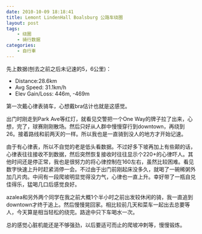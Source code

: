 ```yaml
---
date: 2010-10-09 18:18:41
title: Lemont LindenHall Boalsburg 公路车绕圈
layout: post
tags:
    - 绕圈
    - 骑行数据
categories:
    - 自行車
---
```

先上数据(刨去之前之后未记速的5，6公里)：

* Distance:28.6km
* Avg Speed: 31.1km/h
* Elev Gain/Loss: 446m, -469m

第一次戴心律表骑车，心想戴bra估计也就是这感觉。

出门时刚走到Park Ave等红灯，就看见交警把一个One Way的牌子拉了出来，心想，完了，球赛刚刚散场。然后只好从人群中慢慢穿行到downtown，再绕到26。接着路线和前两天的一样。所以我也是一直骑到没人的地方才开始记速。

由于有心律表，所以不自觉的老是低头看数据。不过好多下坡再加上有些颠的话，心律表往往接收不到数据，然后突然恢复接收时往往显示个220+的心律吓人。其他时间还是停正常，我也是很努力的将心律控制在160左右，虽然比较困难。看见数字快速上升时赶紧消停一会。不过由于出门前刚起床没多久，就喝了一碗稀粥外加几片肉。中间有一段爬坡明显觉得没力气，心律也一直上升。幸好带了一瓶自兑佳得乐，猛喝几口后感觉良好。

azalea和另外两个同学在我之前大概1个半小时之前出发较休闲的骑，我一直追到downtown才终于追上。然后慢慢晃回家。相比较前几天和菜车一起出去总要等人，今天算是相当轻松的绕完。路途中只下车喝水一次。

总的感觉心脏机能还是不够强劲，以后要适可而止的爬坡冲刺等，慢慢锻炼。
